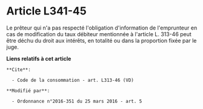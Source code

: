 # Article L341-45

Le prêteur qui n'a pas respecté l'obligation d'information de l'emprunteur en cas de modification du taux débiteur mentionnée
à l'article L. 313-46 peut être déchu du droit aux intérêts, en totalité ou dans la proportion fixée par le juge.

**Liens relatifs à cet article**

	**Cite**:

	  - Code de la consommation - art. L313-46 (VD)

	**Modifié par**:

	  - Ordonnance n°2016-351 du 25 mars 2016 - art. 5
